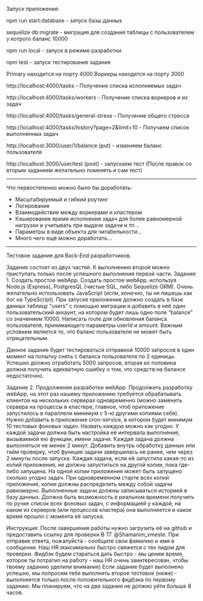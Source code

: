Запуск приложения:

npm run start:database - запуск базы данных

sequelize db:migrate - миграция для создания таблицы с пользователем у котрого баланс 10000

npm run local - запуск в режиме разработки

npm test - запуск тестирования задания

Primary находится на порту 4000 
Воркеры находятся на порту 3000

http://localhost:4000/tasks - Получение списка исполняемых задач

http://localhost:4000/tasks/workers - Получение списка воркеров и их задач

http://localhost:4000/tasks/general-stress - Получение общего стресса

http://localhost:4000/tasks/history?page=2&limit=10 - Получаем список выполненных задач

http://localhost:3000/user/1/balance (put) - изменяем баланс пользователя

http://localhost:3000/user/test (post) - запускаем тест (После правок со вторым заданием желательно поменять и сам тест)
___

Что первостепенно можно было бы доработать:
- Масштабируемый и гибкий роутинг
- Логирование
- Взаимодействие между воркерами и кластером
- Кэширование время исполнения задач для более равномерной нагрузки и учитывать при выдаче задачи и тп...
- Параметры в виде объекта для читабельности...
- Много чего ещё можно доработать...

___

Тестовое задание для Back-End разработчиков.

Задание состоит из двух частей. К выполнению второй можно приступать только после успешного выполнения первой части.
Задание 1. Создать простое webApp.
Создать простое webApp, используя Node.js (Express), PostgresQL (чистые SQL, либо Sequelize ORM). Очень желательно использовать JavaScript (если, конечно, ты не пишешь как бог на TypeScript).
При запуске приложение должно создать в базе данных таблицу “users” с помощью миграции и добавить в неё один пользовательский аккаунт, на котором будет лишь одно поле “balance” со значением 10000.
Написать route для обновления баланса пользователя, принимающего параметры userId и amount.
Важным условием является то, что баланс пользователя не может быть отрицательным.

Данное задание будет тестироваться отправкой 10000 запросов в один момент на попытку снять с баланса пользователя по 2 единицы. Успешно должно отработать 5000 запросов, вторая их половина должна получить адекватную ошибку о том, что средств на балансе недостаточно.

Задание 2. Продолжение разработки webApp.
Продолжить разработку webApp, на этот раз нашему приложению требуется обрабатывать клиентов на нескольких серверах одновременно (можно заменить сервера на процессы в кластере, главное, чтоб приложение запустилось в параллели минимум с 5-ю другими копиями себя).
Нужно добавить в приложение cron-service, в котором будет минимум 10 тестовых фоновых задач.
Назвать каждую можно как угодно.
У каждой задачи должна быть настройка её интервала выполнения, вызываемой ею функции, имени задачи.
Каждая задача должна выполняться не менее 2 минут.
Добавить внутрь обработку данных или тайм проверку, чтоб функция задачи завершилась не ранее, чем через 2 минуты после запуска.
Каждая задача, если её запустила какая-то из копий приложения, не должна запуститься на другой копии, пока где-либо запущена.
На одной копии приложения может быть запущено сколько угодно задач.
При одновременном старте всех копий приложения, копии должны распределить между собой задачи равномерно.
Выполненные задачи должны записываться историей в базу данных.
Должна быть возможность в реальном времени получить по ручке список всех фоновых задач, с информацией у каждой, на каком из серверов (или процессов кластера) она выполняется и какое время прошло с момента её запуска.

Инструкция:
После завершения работы нужно загрузить её на github и предоставить ссылку для проверки В ТГ  @Shamanim_vmeste. 
При отправке ответа, пожалуйста  - сообщите свои фамилию и имя в сообщении. Наш HR максимально быстро свяжется с тех лидом для проверки. Фидбэк будем стараться дать быстро - мы ценим время, которое ты потратил на работу -  наш HR очень заинтересован, чтобы твоему заданию уделили внимание)
Если задание будет выполнено успешно, мы попросим тебя выполнить второе тестовое (ниже) - выполняется только после положительного фидбэка по первому заданию.
Мы планируем, что на два задания не должно уйти больше 8 часов. 
